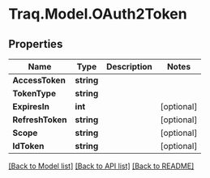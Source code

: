 # Traq.Model.OAuth2Token

## Properties

Name | Type | Description | Notes
------------ | ------------- | ------------- | -------------
**AccessToken** | **string** |  | 
**TokenType** | **string** |  | 
**ExpiresIn** | **int** |  | [optional] 
**RefreshToken** | **string** |  | [optional] 
**Scope** | **string** |  | [optional] 
**IdToken** | **string** |  | [optional] 

[[Back to Model list]](../../README.md#documentation-for-models) [[Back to API list]](../../README.md#documentation-for-api-endpoints) [[Back to README]](../../README.md)


